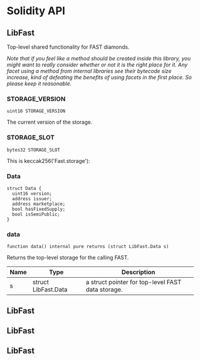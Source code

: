 # Solidity API

## LibFast

Top-level shared functionality for FAST diamonds.

_Note that if you feel like a method should be created inside this library, you might want to really consider
whether or not it is the right place for it. Any facet using a method from internal libraries see their bytecode
size increase, kind of defeating the benefits of using facets in the first place. So please keep it reasonable._

### STORAGE_VERSION

```solidity
uint16 STORAGE_VERSION
```

The current version of the storage.

### STORAGE_SLOT

```solidity
bytes32 STORAGE_SLOT
```

This is keccak256('Fast.storage'):

### Data

```solidity
struct Data {
  uint16 version;
  address issuer;
  address marketplace;
  bool hasFixedSupply;
  bool isSemiPublic;
}
```

### data

```solidity
function data() internal pure returns (struct LibFast.Data s)
```

Returns the top-level storage for the calling FAST.

| Name | Type | Description |
| ---- | ---- | ----------- |
| s | struct LibFast.Data | a struct pointer for top-level FAST data storage. |

## LibFast

## LibFast

## LibFast

